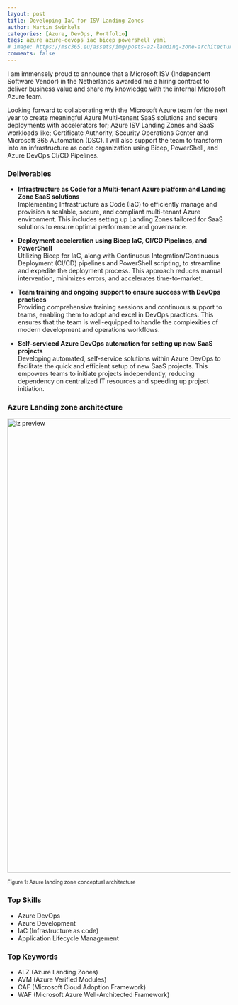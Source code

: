 ```yaml
---
layout: post
title: Developing IaC for ISV Landing Zones
author: Martin Swinkels
categories: [Azure, DevOps, Portfolio]
tags: azure azure-devops iac bicep powershell yaml
# image: https://msc365.eu/assets/img/posts-az-landing-zone-architecture-diagram-hub-spoke.svg
comments: false
---
```


I am immensely proud to announce that a Microsoft ISV (Independent Software Vendor) in the Netherlands awarded me a hiring contract to deliver business value and share my knowledge with the internal Microsoft Azure team.

Looking forward to collaborating with the Microsoft Azure team for the next year to create meaningful Azure Multi-tenant SaaS solutions and secure deployments with accelerators for; Azure ISV Landing Zones and SaaS workloads like; Certificate Authority, Security Operations Center and Microsoft 365 Automation (DSC). I will also support the team to transform into an infrastructure as code organization using Bicep, PowerShell, and Azure DevOps CI/CD Pipelines.

### Deliverables

- **Infrastructure as Code for a Multi-tenant Azure platform and Landing Zone SaaS solutions**  
  Implementing Infrastructure as Code (IaC) to efficiently manage and provision a scalable, secure, and compliant multi-tenant Azure environment. This includes setting up Landing Zones tailored for SaaS solutions to ensure optimal performance and governance.

- **Deployment acceleration using Bicep IaC, CI/CD Pipelines, and PowerShell**  
  Utilizing Bicep for IaC, along with Continuous Integration/Continuous Deployment (CI/CD) pipelines and PowerShell scripting, to streamline and expedite the deployment process. This approach reduces manual intervention, minimizes errors, and accelerates time-to-market.

- **Team training and ongoing support to ensure success with DevOps practices**  
  Providing comprehensive training sessions and continuous support to teams, enabling them to adopt and excel in DevOps practices. This ensures that the team is well-equipped to handle the complexities of modern development and operations workflows.

- **Self-serviced Azure DevOps automation for setting up new SaaS projects**  
  Developing automated, self-service solutions within Azure DevOps to facilitate the quick and efficient setup of new SaaS projects. This empowers teams to initiate projects independently, reducing dependency on centralized IT resources and speeding up project initiation.

### Azure Landing zone architecture

<a href="https://learn.microsoft.com/en-us/azure/cloud-adoption-framework/ready/landing-zone/" target="_blanc"><img alt="lz preview" src="https://msc365.eu/assets/img/posts-az-landing-zone-architecture-diagram-hub-spoke.svg" width="1024"/></a>

<small>Figure 1: Azure landing zone conceptual architecture</small>

### Top Skills

- Azure DevOps
- Azure Development
- IaC (Infrastructure as code)
- Application Lifecycle Management

### Top Keywords

- ALZ (Azure Landing Zones)
- AVM (Azure Verified Modules)
- CAF (Microsoft Cloud Adoption Framework)
- WAF (Microsoft Azure Well-Architected Framework)

